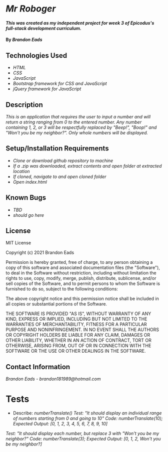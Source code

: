 # _Mr Roboger_

#### _This was created as my independent project for week 3 of Epicodus's full-stack development curriculum._

#### By _**Brandon Eads**_

## Technologies Used

* _HTML_
* _CSS_
* _JavaScript_
* _Bootstrap framework for CSS and JavaScript_
* _jQuery framework for JavaScript_

## Description

_This is an application that requires the user to input a number and will return a string ranging from 0 to the entered number. Any number containing 1, 2, or 3 will be respectfully replaced by "Beep!", "Boop!" and "Won't you be my neighbor?". Only whole numbers will be displayed._

## Setup/Installation Requirements

* _Clone or download github repository to machine_
* _If a .zip was downloaded, extract contents and open folder at extracted location_
* _If cloned, navigate to and open cloned folder_
* _Open index.html_

## Known Bugs

* _TBD_
* _should go here_

## License

MIT License

Copyright (c) 2021 Brandon Eads

Permission is hereby granted, free of charge, to any person obtaining a copy
of this software and associated documentation files (the "Software"), to deal
in the Software without restriction, including without limitation the rights
to use, copy, modify, merge, publish, distribute, sublicense, and/or sell
copies of the Software, and to permit persons to whom the Software is
furnished to do so, subject to the following conditions:

The above copyright notice and this permission notice shall be included in all
copies or substantial portions of the Software.

THE SOFTWARE IS PROVIDED "AS IS", WITHOUT WARRANTY OF ANY KIND, EXPRESS OR
IMPLIED, INCLUDING BUT NOT LIMITED TO THE WARRANTIES OF MERCHANTABILITY,
FITNESS FOR A PARTICULAR PURPOSE AND NONINFRINGEMENT. IN NO EVENT SHALL THE
AUTHORS OR COPYRIGHT HOLDERS BE LIABLE FOR ANY CLAIM, DAMAGES OR OTHER
LIABILITY, WHETHER IN AN ACTION OF CONTRACT, TORT OR OTHERWISE, ARISING FROM,
OUT OF OR IN CONNECTION WITH THE SOFTWARE OR THE USE OR OTHER DEALINGS IN THE
SOFTWARE.

## Contact Information

_Brandon Eads - brandon181989@hotmail.com_

# Tests

* Describe: _numberTranslate()_
_Test: "It should display an individual range of numbers starting from 0 and going to 10"_
_Code: numberTranslate(10);_
_Expected Output: [0, 1, 2, 3, 4, 5, 6, 7, 8, 9, 10]_

_Test: "It should display each number, but replace 3 with "Won't you be my neighbor?"_
_Code: numberTranslate(3);_
_Expected Output: [0, 1, 2, Won't you be my neighbor?]_



